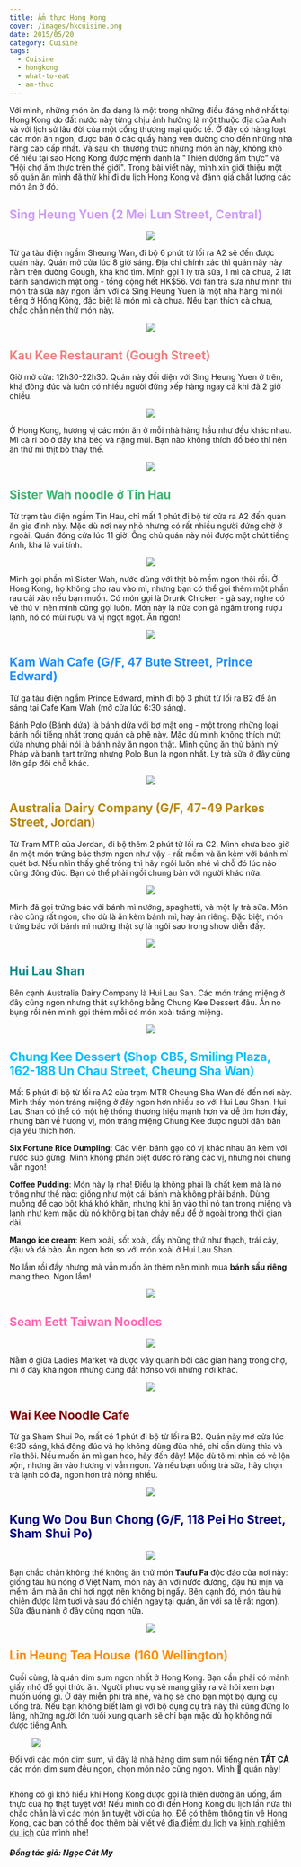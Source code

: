 ```yaml
---
title: Ẩm thực Hong Kong
cover: /images/hkcuisine.png
date: 2015/05/20
category: Cuisine
tags:
  - Cuisine
  - hongkong
  - what-to-eat
  - am-thuc
---
```


Với mình, những món ăn đa dạng là một trong những điều đáng nhớ nhất tại Hong Kong do đất nước này từng chịu ảnh hưởng là một thuộc địa của Anh và với lịch sử lâu đời của một cổng thương mại quốc tế. Ở đây có hàng loạt các món ăn ngon, được bán ở các quầy hàng ven đường cho đến những nhà hàng cao cấp nhất. Và sau khi thưởng thức những món ăn này, không khó để hiểu tại sao Hong Kong được mệnh danh là "Thiên dường ẩm thực" và "Hội chợ ẩm thực trên thế giới". Trong bài viết này, mình xin giới thiệu một số quán ăn mình đã thử khi đi du lịch Hong Kong và đánh giá chất lượng các món ăn ở đó.


## <font color="#CE9CF8"> Sing Heung Yuen (2 Mei Lun Street, Central) </font>

<figure style="text-align: center">
  <img src="./hkfood-1.png">
  <figcaption></figcaption>
</figure>

Từ ga tàu điện ngầm Sheung Wan, đi bộ 6 phút từ lối ra A2 sẽ đến được quán này. Quán mở cửa lúc 8 giờ sáng. Địa chỉ chính xác thì quán này này nằm trên đường Gough, khá khó tìm. Mình gọi 1 ly trà sữa, 1 mì cà chua, 2 lát bánh sandwich mật ong - tổng cộng hết HK$56. Với fan trà sữa như mình thì món trà sữa này ngon lắm với cả Sing Heung Yuen là một nhà hàng mì nổi tiếng ở Hồng Kông, đặc biệt là món mì cà chua. Nếu bạn thích cà chua, chắc chắn nên thử món này.


<figure style="text-align: center">
  <img src="./hkfood-2.png">
  <figcaption></figcaption>
</figure>

## <font color="lightcoral"> Kau Kee Restaurant (Gough Street) </font>

Giờ mở cửa: 12h30-22h30. Quán này đối diện với Sing Heung Yuen ở trên, khá đông đúc và luôn có nhiều người đứng xếp hàng ngay cả khi đã 2 giờ chiều.


<figure style="text-align: center">
  <img src="./hkfood-3.png">
  <figcaption></figcaption>
</figure>

Ở Hong Kong, hương vị các món ăn ở mỗi nhà hàng hầu như đều khác nhau. Mì cà ri bò ở đây khá béo và nặng mùi. Bạn nào không thích đồ béo thì nên ăn thử mì thịt bò thay thế.


<figure style="text-align: center">
  <img src="./hkfood-4.png">
  <figcaption></figcaption>
</figure>

## <font color="mediumseagreen"> Sister Wah noodle ở Tin Hau </font>

Từ trạm tàu điện ngầm Tin Hau, chỉ mất 1 phút đi bộ từ cửa ra A2 đến quán ăn gia đình này. Mặc dù nơi này nhỏ nhưng có rất nhiều người đứng chờ ở ngoài. Quán đóng cửa lúc 11 giờ. Ông chủ quán này nói được một chút tiếng Anh, khá là vui tính.


<figure style="text-align: center">
  <img src="./hkfood-5.png">
  <figcaption></figcaption>
</figure>

Mình gọi phần mì Sister Wah, nước dùng với thịt bò mềm ngon thôi rồi. Ở Hong Kong, họ không cho rau vào mì, nhưng bạn có thể gọi thêm một phần rau cải xào  nếu bạn muốn. Có món gọi là Drunk Chicken - gà say, nghe có vẻ thú vị nên mình cũng gọi luôn. Món này là nửa con gà ngâm trong rượu lạnh, nó có mùi rượu và vị ngọt ngọt. Ăn ngon!


<figure style="text-align: center">
  <img src="./hkfood-6.png">
  <figcaption></figcaption>
</figure>

## <font color="dodgerblue"> Kam Wah Cafe (G/F, 47 Bute Street, Prince Edward) </font>

Từ ga tàu điện ngầm Prince Edward, mình đi bộ 3 phút từ lối ra B2 để ăn sáng tại Cafe Kam Wah (mở cửa lúc 6:30 sáng).


Bánh Polo (Bánh dứa) là bánh dứa với  bơ mật ong - một trong những loại bánh nổi tiếng nhất trong quán cà phê này. Mặc dù mình không thích mứt dứa nhưng phải nói là bánh này ăn ngon thật. Mình cũng ăn thử bánh mỳ Pháp và bánh tart trứng nhưng Polo Bun là ngon nhất. Ly trà sữa ở đây cũng lớn gấp đôi chỗ khác.


<figure style="text-align: center">
  <img src="./hkfood-7.png">
  <figcaption></figcaption>
</figure>

## <font color="DarkGoldenrod">Australia Dairy Company (G/F, 47-49 Parkes Street, Jordan) </font>

Từ Trạm MTR của Jordan, đi bộ thêm 2 phút từ lối ra C2. Mình chưa bao giờ ăn một món trứng bác thơm ngon như vậy - rất mềm và ăn kèm với bánh mì quét bơ. Nếu nhìn thấy ghế trống thì hãy ngồi luôn nhé vì chỗ đó lúc nào cũng đông đúc. Bạn có thể phải ngồi chung bàn với người khác nữa.


<figure style="text-align: center">
  <img src="./hkfood-8.png">
  <figcaption></figcaption>
</figure>

Mình đã gọi trứng bác với bánh mì nướng, spaghetti, và một ly trà sữa. Món nào cũng rất ngon, cho dù là ăn kèm bánh mì, hay ăn riêng. Đặc biệt, món trứng bác với bánh mì nướng thật sự là ngôi sao trong show diễn đấy.


<figure style="text-align: center">
  <img src="./hkfood-9.png">
  <figcaption></figcaption>
</figure>

## <font color="Darkcyan">Hui Lau Shan </font>

Bên cạnh Australia Dairy Company là Hui Lau San. Các món tráng miệng ở đây cũng ngon nhưng thật sự không bằng Chung Kee Dessert đâu. Ăn no bụng rồi nên mình gọi thêm mỗi có món xoài tráng miệng.


<figure style="text-align: center">
  <img src="./hkfood-10.png">
  <figcaption></figcaption>
</figure>

## <font color="Deepskyblue"> Chung Kee Dessert (Shop CB5, Smiling Plaza, 162-188 Un Chau Street, Cheung Sha Wan) </font>

Mất 5 phút đi bộ từ lối ra A2 của trạm MTR Cheung Sha Wan để đến nơi này. Mình thấy món tráng miệng ở đây ngon hơn nhiều so với Hui Lau Shan. Hui Lau Shan có thể có một hệ thống thương hiệu mạnh hơn và dễ tìm hơn đấy, nhưng bàn về hương vị, món tráng miệng Chung Kee được người dân bản địa yêu thích hơn.


**Six Fortune Rice Dumpling**: Các viên bánh gạo có vị khác nhau ăn kèm với nước súp gừng. Mình không phân biệt được rõ ràng các vị, nhưng nói chung vẫn ngon!


**Coffee Pudding**: Món này lạ nha! Điều lạ không phải là chất kem mà là nó trông như thế nào: giống như một cái bánh mà không phải bánh. Dùng muỗng để cạo bột khá khó khăn, nhưng khi ăn vào thì nó tan trong miệng và lạnh như kem mặc dù nó không bị tan chảy nếu để ở ngoài trong thời gian dài.


**Mango ice cream**: Kem xoài, sốt xoài, đầy những thứ như thạch, trái cây, đậu và đá bào. Ăn ngon hơn so với món xoài ở Hui Lau Shan.


No lắm rồi đấy nhưng mà vẫn muốn ăn thêm nên mình mua **bánh sầu riêng** mang theo. Ngon lắm!


<figure style="text-align: center">
  <img src="./hkfood-11.png">
  <figcaption></figcaption>
</figure>

## <font color="hotpink"> Seam Eett Taiwan Noodles </font>

<figure style="text-align: center">
  <img src="./hkfood-12.png">
  <figcaption></figcaption>
</figure>

Nằm ở giữa Ladies Market và được vây quanh bởi các gian hàng trong chợ, mì ở đây khá ngon nhưng cũng đắt hơnso với những nơi khác.


<figure style="text-align: center">
  <img src="./hkfood-13.png">
  <figcaption></figcaption>
</figure>

## <font color="maroon">Wai Kee Noodle Cafe </font>

Từ ga Sham Shui Po, mất có 1 phút đi bộ từ lối ra B2. Quán này mở cửa lúc 6:30 sáng, khá đông đúc và họ không dùng đũa nhé, chỉ cần dùng thìa và nĩa thôi. Nếu muốn ăn mì gan heo, hãy đến đây! Mặc dù tô mì nhìn có vẻ lộn xộn, nhưng ăn vào hương vị vẫn ngon. Và nếu bạn uống trà sữa, hãy chọn trà lạnh có đá, ngon hơn trà nóng nhiều.


<figure style="text-align: center">
  <img src="./hkfood-14.png">
  <figcaption></figcaption>
</figure>

## <font color="Navy"> Kung Wo Dou Bun Chong (G/F, 118 Pei Ho Street, Sham Shui Po) </font>

<figure style="text-align: center">
  <img src="./hkfood-15.png">
  <figcaption></figcaption>
</figure>

Bạn chắc chắn không thể không ăn thử món **Taufu Fa** độc đáo của nơi này: giống tàu hũ nóng ở Việt Nam, món này ăn với nước đường, đậu hũ mịn và mềm lắm mà ăn chỉ hơi ngọt nên không bị ngấy. Bên cạnh đó, món tàu hũ chiên được làm tươi và sau đó chiên ngay tại quán, ăn với sa tế rất ngon). Sữa đậu nành ở đây cũng ngon nữa.


<figure style="text-align: center">
  <img src="./hkfood-16.png">
  <figcaption></figcaption>
</figure>

## <font color="darkorange">  Lin Heung Tea House (160 Wellington)</font>

Cuối cùng, là quán dim sum ngon nhất ở Hong Kong. Bạn cần phải có mảnh giấy nhỏ để gọi thức ăn. Người phục vụ sẽ mang giấy ra và hỏi xem bạn muốn uống gì. Ở đây miễn phí trà nhé, và họ sẽ cho bạn một bộ dụng cụ uống trà. Nếu bạn không biết làm gì với bộ dụng cụ trà này thì cũng đừng lo lắng, những người lớn tuổi xung quanh sẽ chỉ bạn mặc dù họ không nói được tiếng Anh.


<figure>
  <img src="./hkfood-17.png">
  <figcaption></figcaption>
</figure>

Đối với các món dim sum, vì đây là nhà hàng dim sum nổi tiếng nên **TẤT CẢ** các món dim sum đều ngon, chọn món nào cũng ngon. Mình :blue_heart: quán này!


<figure style="text-align: center">
  <img src="./hkfood-18.png" alt="">
  <figcaption></figcaption>
</figure>

Không có gì khó hiểu khi Hong Kong được gọi là thiên đường ăn uống, ẩm thực của họ thật tuyệt vời! Nếu mình có đi đến Hong Kong du lịch lần nữa thì chắc chắn là vì các món ăn tuyệt vời của họ. Để có thêm thông tin về Hong Kong, các bạn có thể đọc thêm bài viết về <a href="http://aquabubu.com/vi/Hong-Kong-travel/" target="_blank">địa điểm du lịch</a>  và <a href="http://aquabubu.com/vi/Hong-Kong-traveling-tips/" target="_blank">kinh nghiệm du lịch</a> của mình nhé!

#### *Đồng tác giả: Ngọc Cát My*